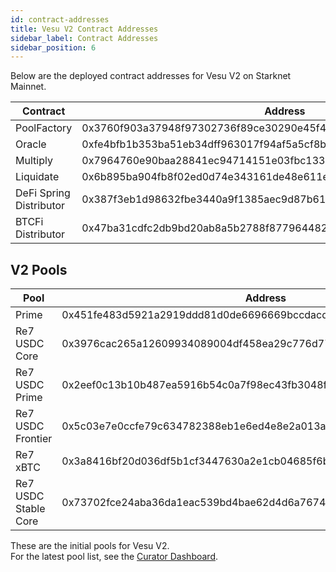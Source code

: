 ```yaml
---
id: contract-addresses
title: Vesu V2 Contract Addresses
sidebar_label: Contract Addresses
sidebar_position: 6
---
```


Below are the deployed contract addresses for Vesu V2 on Starknet Mainnet.

| Contract     | Address |
|--------------|---------|
| PoolFactory  | 0x3760f903a37948f97302736f89ce30290e45f441559325026842b7a6fb388c0 |
| Oracle       | 0xfe4bfb1b353ba51eb34dff963017f94af5a5cf8bdf3dfc191c504657f3c05 |
| Multiply     | 0x7964760e90baa28841ec94714151e03fbc13321797e68a874e88f27c9d58513 |
| Liquidate    | 0x6b895ba904fb8f02ed0d74e343161de48e611e9e771be4cc2c997501dbfb418 |
| DeFi Spring Distributor    | 0x387f3eb1d98632fbe3440a9f1385aec9d87b6172491d3dd81f1c35a7c61048f |
| BTCFi Distributor    | 0x47ba31cdfc2db9bd20ab8a5b2788f877964482a8548a6e366ce56228ea22fa8 |


## V2 Pools

| Pool     | Address |
|--------------|---------|
| Prime | 0x451fe483d5921a2919ddd81d0de6696669bccdacd859f72a4fba7656b97c3b5 |
| Re7 USDC Core  | 0x3976cac265a12609934089004df458ea29c776d77da423c96dc761d09d24124 |
| Re7 USDC Prime    | 0x2eef0c13b10b487ea5916b54c0a7f98ec43fb3048f60fdeedaf5b08f6f88aaf |
| Re7 USDC Frontier    | 0x5c03e7e0ccfe79c634782388eb1e6ed4e8e2a013ab0fcc055140805e46261bd |
| Re7 xBTC    | 0x3a8416bf20d036df5b1cf3447630a2e1cb04685f6b0c3a70ed7fb1473548ecf |
| Re7 USDC Stable Core        | 0x73702fce24aba36da1eac539bd4bae62d4d6a76747b7cdd3e016da754d7a135 |

These are the initial pools for Vesu V2.  
For the latest pool list, see the [Curator Dashboard](https://curators.vesu.xyz/).
